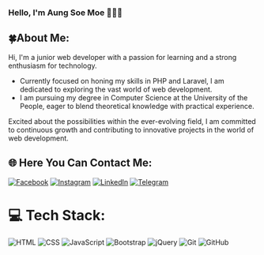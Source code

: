 ### Hello, I'm Aung Soe Moe 🧑‍💻✨
<h2>🍀About Me:</h2>
Hi, I'm a junior web developer with a passion for learning and a strong enthusiasm for technology. 
<ul>
  <li>Currently focused on honing my skills in PHP and Laravel, I am dedicated to exploring the vast world of web development.</li>
  <li>I am pursuing my degree in Computer Science at the University of the People, eager to blend theoretical knowledge with practical experience.</li>
</ul> 
Excited about the possibilities within the ever-evolving field, I am committed to continuous growth and contributing to innovative projects in the world of web development.

## 🌐 Here You Can Contact Me:
[![Facebook](https://img.shields.io/badge/Facebook-%231877F2.svg?logo=Facebook&logoColor=white)](https://www.facebook.com/aungsoemoe.greenland/) 
[![Instagram](https://img.shields.io/badge/Instagram-%23E4405F.svg?logo=Instagram&logoColor=white)](https://www.instagram.com/aungsoemoegl17/) 
[![LinkedIn](https://img.shields.io/badge/LinkedIn-%230077B5.svg?logo=linkedin&logoColor=white)](https://www.linkedin.com/in/aom-kham-phaung-903291242/)
[![Telegram](https://img.shields.io/badge/-telegram-red?color=white&logo=telegram&logoColor=blue)](https://t.me/aungsoemoeGL)


# 💻 Tech Stack:
![HTML](https://img.shields.io/badge/HTML-%23E34F26.svg?style=for-the-badge&logo=html5&logoColor=white)
![CSS](https://img.shields.io/badge/CSS-%231572B6.svg?style=for-the-badge&logo=css3&logoColor=white)
![JavaScript](https://img.shields.io/badge/javascript-%23323330.svg?style=for-the-badge&logo=javascript&logoColor=%23F7DF1E) 
![Bootstrap](https://img.shields.io/badge/Bootstrap-%23563D7C.svg?style=for-the-badge&logo=bootstrap&logoColor=white)
![jQuery](https://img.shields.io/badge/jQuery-%230769AD.svg?style=for-the-badge&logo=jquery&logoColor=white)
![Git](https://img.shields.io/badge/Git-%23F05032.svg?style=for-the-badge&logo=git&logoColor=white) 
![GitHub](https://img.shields.io/badge/GitHub-%23121011.svg?style=for-the-badge&logo=github&logoColor=white)







<!--
**AungSoeMoe17/AungSoeMoe17** is a ✨ _special_ ✨ repository because its `README.md` (this file) appears on your GitHub profile.

Here are some ideas to get you started:

- 🔭 I’m currently working on ...
- 🌱 I’m currently learning ...
- 👯 I’m looking to collaborate on ...
- 🤔 I’m looking for help with ...
- 💬 Ask me about ...
- 📫 How to reach me: ...
- 😄 Pronouns: ...
- ⚡ Fun fact: ...
-->
